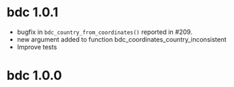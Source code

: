 # bdc 1.0.1

- bugfix in `bdc_country_from_coordinates()` reported in #209.
- new argument added to function bdc_coordinates_country_inconsistent
- Improve tests

# bdc 1.0.0
